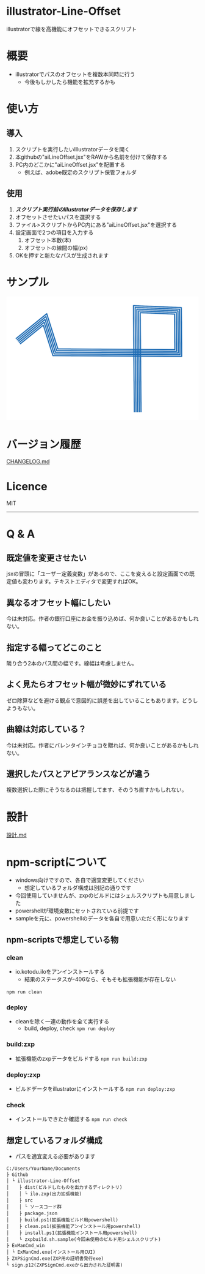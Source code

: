 # illustrator-Line-Offset
illustratorで線を高機能にオフセットできるスクリプト

# 概要
- illustratorでパスのオフセットを複数本同時に行う
    - 今後もしかしたら機能を拡充するかも

# 使い方
## 導入
1. スクリプトを実行したいIllustratorデータを開く
1. 本githubの"aiLineOffset.jsx"をRAWから名前を付けて保存する
1. PC内のどこかに"aiLineOffset.jsx"を配置する
    - 例えば、adobe既定のスクリプト保管フォルダ

## 使用
1. ***スクリプト実行前のIllustratorデータを保存します***
1. オフセットさせたいパスを選択する
1. ファイル>スクリプトからPC内にある"aiLineOffset.jsx"を選択する
1. 設定画面で2つの項目を入力する
    1. オフセット本数(本)
    1. オフセットの線間の幅(px)
1. OKを押すと新たなパスが生成されます

# サンプル
![サンプル](./doc/lineOffset.PNG)

# バージョン履歴
[CHANGELOG.md](./CHANGELOG)

# Licence
MIT

---------------------------------------------
# Q & A
## 既定値を変更させたい
jsxの冒頭に「ユーザー定義変数」があるので、ここを変えると設定画面での既定値も変わります。テキストエディタで変更すればOK。

## 異なるオフセット幅にしたい
今は未対応。作者の銀行口座にお金を振り込めば、何か良いことがあるかもしれない。

## 指定する幅ってどこのこと
隣り合う2本のパス間の幅です。線幅は考慮しません。

## よく見たらオフセット幅が微妙にずれている
ゼロ除算などを避ける観点で意図的に誤差を出していることもあります。どうしようもない。

## 曲線は対応している？
今は未対応。作者にバレンタインチョコを贈れば、何か良いことがあるかもしれない。

## 選択したパスとアピアランスなどが違う
複数選択した際にそうなるのは把握してます、そのうち直すかもしれない。

# 設計
[設計.md](./doc/設計.md)

# npm-scriptについて
- windows向けですので、各自で適宜変更してください
    - 想定しているフォルダ構成は別記の通りです
- 今回使用していませんが、zxpのビルドにはシェルスクリプトも用意しました
- powershellが環境変数にセットされている前提です
- sampleを元に、powershellのデータを各自で用意いただく形になります

## npm-scriptsで想定している物

### clean
- io.kotodu.iloをアンインストールする
    - 結果のステータスが-406なら、そもそも拡張機能が存在しない

`npm run clean`

### deploy
- cleanを除く一連の動作を全て実行する
    - build, deploy, check
`npm run deploy`

### build:zxp
- 拡張機能のzxpデータをビルドする
`npm run build:zxp`

### deploy:zxp
- ビルドデータをillustratorにインストールする
`npm run deploy:zxp`

### check
- インストールできたか確認する
`npm run check`

## 想定しているフォルダ構成
- パスを適宜変える必要があります

```
C:/Users/YourName/Documents
├ Github
│ └ illustrator-Line-Offset
│ 　 ├ dist(ビルドしたものを出力するディレクトリ)
│ 　 │ └ ilo.zxp(出力拡張機能)
│ 　 ├ src
│ 　 │ └ ソースコード群
│ 　 ├ package.json
│ 　 ├ build.ps1(拡張機能ビルド用powershell)
│ 　 ├ clean.ps1(拡張機能アンインストール用powershell)
│ 　 ├ install.ps1(拡張機能インストール用powershell)
│ 　 └ zxpbuild.sh.sample(今回未使用のビルド用シェルスクリプト)
├ ExManCmd_win
│ └ ExManCmd.exe(インストール用CUI)
├ ZXPSignCmd.exe(ZXP用の証明書発行exe)
└ sign.p12(ZXPSignCmd.exeから出力された証明書)
```